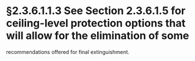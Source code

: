 # §2.3.6.1.1.3 See Section 2.3.6.1.5 for ceiling-level protection options that will allow for the elimination of some



recommendations offered for final extinguishment.